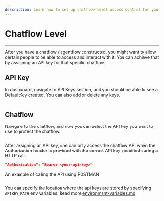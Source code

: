 ```yaml
---
description: Learn how to set up chatflow-level access control for your Selenium instances
---
```


# Chatflow Level

***

After you have a chatflow / agentflow constructed, you might want to allow certain people to be able to access and interact with it. You can achieve that by assigning an API key for that specific chatflow.

## API Key

In dashboard, navigate to API Keys section, and you should be able to see a DefaultKey created. You can also add or delete any keys.

<figure><img src="../../.gitbook/assets/image (6) (1) (1) (1) (1) (1) (1) (1) (1) (1).png" alt=""><figcaption></figcaption></figure>

## Chatflow

Navigate to the chatflow, and now you can select the API Key you want to use to protect the chatflow.

<figure><img src="../../.gitbook/assets/image (3) (1) (1) (1) (1) (1) (1) (1) (1) (1) (1) (1) (1) (1) (1) (1) (1).png" alt=""><figcaption></figcaption></figure>

After assigning an API key, one can only access the chatflow API when the Authorization header is provided with the correct API key specified during a HTTP call.

```json
"Authorization": "Bearer <your-api-key>"
```

An example of calling the API using POSTMAN

<figure><img src="../../.gitbook/assets/image (1) (1) (1) (1) (1) (1) (1) (1) (1) (1) (1) (1) (1) (1) (1) (1) (1) (1) (1) (1) (1) (1) (1) (1) (1) (1).png" alt=""><figcaption></figcaption></figure>

You can specify the location where the api keys are stored by specifying `APIKEY_PATH` env variables. Read more [environment-variables.md](../environment-variables.md "mention")
